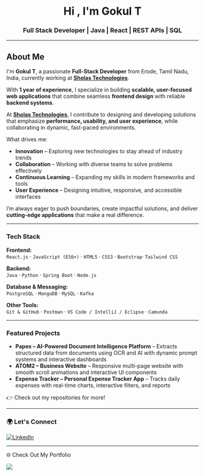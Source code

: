 <h1 align="center">Hi , I'm Gokul T</h1>
<h3 align="center">Full Stack Developer | Java | React | REST APIs | SQL</h3>

<!-- <p align="center">
  <img src="https://komarev.com/ghpvc/?username=gokult&label=Profile%20Views&color=0e75b6&style=flat" alt="Profile Views" />
  <a href="https://github.com/gokult?tab=followers"><img src="https://img.shields.io/github/followers/gokult?label=Followers&style=social" alt="GitHub Followers"></a>
</p> -->

---

## About Me

I'm **Gokul T**, a passionate **Full-Stack Developer** from Erode, Tamil Nadu, India, currently working at [**Sholas Technologies**](https://www.sholas.io).  

With **1 year of experience**, I specialize in building **scalable, user-focused web applications** that combine seamless **frontend design** with reliable **backend systems**.

At [**Sholas Technologies**](https://www.sholas.io), I contribute to designing and developing solutions that emphasize **performance, usability, and user experience**, while collaborating in dynamic, fast-paced environments.

What drives me:  
- **Innovation** – Exploring new technologies to stay ahead of industry trends  
- **Collaboration** – Working with diverse teams to solve problems effectively  
- **Continuous Learning** – Expanding my skills in modern frameworks and tools  
- **User Experience** – Designing intuitive, responsive, and accessible interfaces  

I’m always eager to push boundaries, create impactful solutions, and deliver **cutting-edge applications** that make a real difference.

---

### Tech Stack

**Frontend:**  
`React.js` · `JavaScript (ES6+)` · `HTML5` · `CSS3` · `Bootstrap`· `Tailwind CSS`  

**Backend:**  
`Java` · `Python` · `Spring Boot` · `Node.js`  

**Database & Messaging:**  
`PostgreSQL` · `MongoDB` · `MySQL` · `Kafka`  

**Other Tools:**  
`Git & GitHub` · `Postman` · `VS Code / IntelliJ / Eclipse` · `Camunda`

---

### Featured Projects
- **Papex – AI-Powered Document Intelligence Platform** – Extracts structured data from documents using OCR and AI with dynamic prompt systems and interactive dashboards 
- **ATOM2 – Business Website** – Responsive multi-page website with smooth scroll animations and interactive UI components 
- **Expense Tracker – Personal Expense Tracker App** – Tracks daily expenses with real-time charts, interactive filters, and reports
   
👉 Check out my repositories for more!  

---

### 🌍 Let's Connect  
[![LinkedIn](https://img.shields.io/badge/LinkedIn-%230077B5.svg?&style=for-the-badge&logo=linkedin&logoColor=white)](https://www.linkedin.com/in/gokul-t-5286182a3/)  

---

🌐 Check Out My Portfolio
<p align="left"> <a href="https://gokult-portfolio.pages.dev/" target="_blank"> <img src="https://img.shields.io/badge/Portfolio-%23007ACC.svg?&style=for-the-badge&logo=googlesite&logoColor=white" /> </a> </p>
